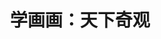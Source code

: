 ---
description: 一步一步教你画出世界著名建筑。还有教画其他的，属于一个系列。
layout: post
results:
- primaryGenreName: Travel
  version: '1.0'
  artworkUrl100: http://a1284.phobos.apple.com/us/r30/Purple1/v4/0f/42/75/0f427549-44e7-92fc-b125-a69e9361ccc8/mzl.pmikwyvf.png
  trackViewUrl: https://itunes.apple.com/cn/app/xue-hua-hua-tian-xia-qi-guan/id911698732?mt=8&uo=4
  artworkUrl60: http://a1345.phobos.apple.com/us/r30/Purple4/v4/e5/14/72/e5147239-9a56-80dd-828b-9b62883ba252/AppIcon-657x57.png
  minimumOsVersion: '6.0'
  sellerName: Vyacheslav Lyashenko
  supportedDevices:
  - iPodTouchFifthGen
  - iPhone5s
  - iPad2Wifi
  - iPhone4
  - iPadMini
  - iPadMini4G
  - iPhone5
  - iPadThirdGen
  - iPhone5c
  - iPhone-3GS
  - iPodTouchourthGen
  - iPad23G
  - iPhone4S
  - iPadFourthGen
  - iPadThirdGen4G
  - iPadFourthGen4G
  genres:
  - 旅游
  - 游戏
  - 教育游戏
  - 家庭游戏
  trackName: 学画画：天下奇观
  description: "Learn to Draw: World Wonders is a unique app that teaches
    you how to draw human made marvels! Drawing is considered to be very complex.
    You won’t believe how easy it can be with this app. This app is suitable
    for teaching yourself and your kids how to draw, a great tool for art
    educators, and a fun activity that family and friends can do together!
    \n\nThe Learn to Draw apps includes a large collection of drawings on
    any subject. You are sure to find what you really want! \n\nThe way the
    Learn to Draw: World Wonders tutorials work is simple. You choose a tutorial
    from the list that you want to draw. You then mimic each step to draw
    what you choose. You can take the app wherever you go and draw on your
    medium of choice. Drawing paper, chalkboard, sidewalk—it’s up to you!
    \n\nThe following is a list of the features that you can expect with the
    Learn to Draw apps: \n\n• Free to use! \n• Portable, easy to use! \n•
    A large collection of designs for drawing! \n• Easy 10 - 30 steps tutorials
    for each drawing! \n• 3-level rating system (easy, normal, hard) for each
    design. Choose your skill level! \n• Option to go back to a previous step
    or skip ahead—learn at your own pace! \n• On screen draw mode. You can
    follow step by step instruction right on your screen! \n• Zoom mode! \n\nTry
    our Learn to Draw app today!"
  price: 0
  trackId: 911698732
  releaseDate: '2014-08-30T00:18:20Z'
  screenshotUrls:
  - http://a5.mzstatic.com/us/r30/Purple4/v4/6d/98/6b/6d986b19-17af-f626-72dc-c6fedfd8a2c0/screen1136x1136.jpeg
  - http://a3.mzstatic.com/us/r30/Purple3/v4/2e/84/9c/2e849c24-04ff-8e37-beb0-1f956f3260d0/screen1136x1136.jpeg
  - http://a2.mzstatic.com/us/r30/Purple5/v4/72/e7/3c/72e73c6f-ab79-0249-9251-57c2959aace2/screen1136x1136.jpeg
  - http://a1.mzstatic.com/us/r30/Purple3/v4/03/dc/f5/03dcf56b-bc37-02d2-964b-bbda97972525/screen1136x1136.jpeg
  - http://a3.mzstatic.com/us/r30/Purple1/v4/88/ed/03/88ed03cb-6bf6-4343-cf1b-177431ba4d8e/screen1136x1136.jpeg
  artistViewUrl: https://itunes.apple.com/cn/artist/vyacheslav-lyashenko/id834328795?uo=4
  primaryGenreId: 6003
  kind: software
  fileSizeBytes: '13457497'
  bundleId: com.h2d.Learn-To-Draw-World-Marvels-1
  trackContentRating: 4+
  artistName: Vyacheslav Lyashenko
  trackCensoredName: 学画画：天下奇观
  isGameCenterEnabled: false
  contentAdvisoryRating: 4+
  languageCodesISO2A:
  - EN
  features:
  - iosUniversal
  wrapperType: software
  artworkUrl512: http://a1284.phobos.apple.com/us/r30/Purple1/v4/0f/42/75/0f427549-44e7-92fc-b125-a69e9361ccc8/mzl.pmikwyvf.png
  formattedPrice: 免费
  artistId: 834328795
  genreIds:
  - '6003'
  - '6014'
  - '7008'
  - '7009'
  currency: CNY
  ipadScreenshotUrls:
  - http://a1.mzstatic.com/us/r30/Purple3/v4/ca/e5/70/cae57072-eb2b-46d3-af80-4444fc437288/screen480x480.jpeg
  - http://a4.mzstatic.com/us/r30/Purple1/v4/4a/ac/f6/4aacf653-ca8b-fef4-c88c-f0bee238d997/screen480x480.jpeg
  - http://a4.mzstatic.com/us/r30/Purple3/v4/f0/20/f8/f020f878-890a-c1da-fd7d-55c972cbe2fa/screen480x480.jpeg
  - http://a3.mzstatic.com/us/r30/Purple5/v4/47/e8/db/47e8db67-65f7-ea96-08bb-92598585bfb0/screen480x480.jpeg
  - http://a2.mzstatic.com/us/r30/Purple4/v4/c8/f9/1d/c8f91d02-2aa7-a302-30ba-5911245c3e9a/screen480x480.jpeg
category: 旅游
tags: tag1
resultCount: 1
title: 学画画：天下奇观

---